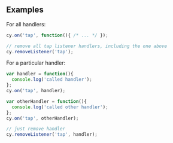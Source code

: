 ## Examples

For all handlers:

```js
cy.on('tap', function(){ /* ... */ });

// remove all tap listener handlers, including the one above
cy.removeListener('tap');
```

For a particular handler:

```js
var handler = function(){
  console.log('called handler');
};
cy.on('tap', handler);

var otherHandler = function(){
  console.log('called other handler');
};
cy.on('tap', otherHandler);

// just remove handler
cy.removeListener('tap', handler);
```
